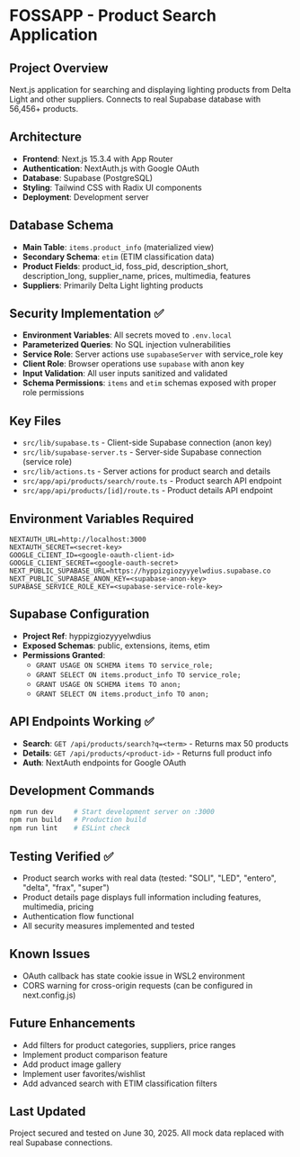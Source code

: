 # FOSSAPP - Product Search Application

## Project Overview
Next.js application for searching and displaying lighting products from Delta Light and other suppliers. Connects to real Supabase database with 56,456+ products.

## Architecture
- **Frontend**: Next.js 15.3.4 with App Router
- **Authentication**: NextAuth.js with Google OAuth
- **Database**: Supabase (PostgreSQL)
- **Styling**: Tailwind CSS with Radix UI components
- **Deployment**: Development server

## Database Schema
- **Main Table**: `items.product_info` (materialized view)
- **Secondary Schema**: `etim` (ETIM classification data)
- **Product Fields**: product_id, foss_pid, description_short, description_long, supplier_name, prices, multimedia, features
- **Suppliers**: Primarily Delta Light lighting products

## Security Implementation ✅
- **Environment Variables**: All secrets moved to `.env.local`
- **Parameterized Queries**: No SQL injection vulnerabilities
- **Service Role**: Server actions use `supabaseServer` with service_role key
- **Client Role**: Browser operations use `supabase` with anon key
- **Input Validation**: All user inputs sanitized and validated
- **Schema Permissions**: `items` and `etim` schemas exposed with proper role permissions

## Key Files
- `src/lib/supabase.ts` - Client-side Supabase connection (anon key)
- `src/lib/supabase-server.ts` - Server-side Supabase connection (service role)
- `src/lib/actions.ts` - Server actions for product search and details
- `src/app/api/products/search/route.ts` - Product search API endpoint
- `src/app/api/products/[id]/route.ts` - Product details API endpoint

## Environment Variables Required
```
NEXTAUTH_URL=http://localhost:3000
NEXTAUTH_SECRET=<secret-key>
GOOGLE_CLIENT_ID=<google-oauth-client-id>
GOOGLE_CLIENT_SECRET=<google-oauth-secret>
NEXT_PUBLIC_SUPABASE_URL=https://hyppizgiozyyyelwdius.supabase.co
NEXT_PUBLIC_SUPABASE_ANON_KEY=<supabase-anon-key>
SUPABASE_SERVICE_ROLE_KEY=<supabase-service-role-key>
```

## Supabase Configuration
- **Project Ref**: hyppizgiozyyyelwdius
- **Exposed Schemas**: public, extensions, items, etim
- **Permissions Granted**: 
  - `GRANT USAGE ON SCHEMA items TO service_role;`
  - `GRANT SELECT ON items.product_info TO service_role;`
  - `GRANT USAGE ON SCHEMA items TO anon;`
  - `GRANT SELECT ON items.product_info TO anon;`

## API Endpoints Working ✅
- **Search**: `GET /api/products/search?q=<term>` - Returns max 50 products
- **Details**: `GET /api/products/<product-id>` - Returns full product info
- **Auth**: NextAuth endpoints for Google OAuth

## Development Commands
```bash
npm run dev     # Start development server on :3000
npm run build   # Production build
npm run lint    # ESLint check
```

## Testing Verified ✅
- Product search works with real data (tested: "SOLI", "LED", "entero", "delta", "frax", "super")
- Product details page displays full information including features, multimedia, pricing
- Authentication flow functional
- All security measures implemented and tested

## Known Issues
- OAuth callback has state cookie issue in WSL2 environment
- CORS warning for cross-origin requests (can be configured in next.config.js)

## Future Enhancements
- Add filters for product categories, suppliers, price ranges
- Implement product comparison feature
- Add product image gallery
- Implement user favorites/wishlist
- Add advanced search with ETIM classification filters

## Last Updated
Project secured and tested on June 30, 2025. All mock data replaced with real Supabase connections.
